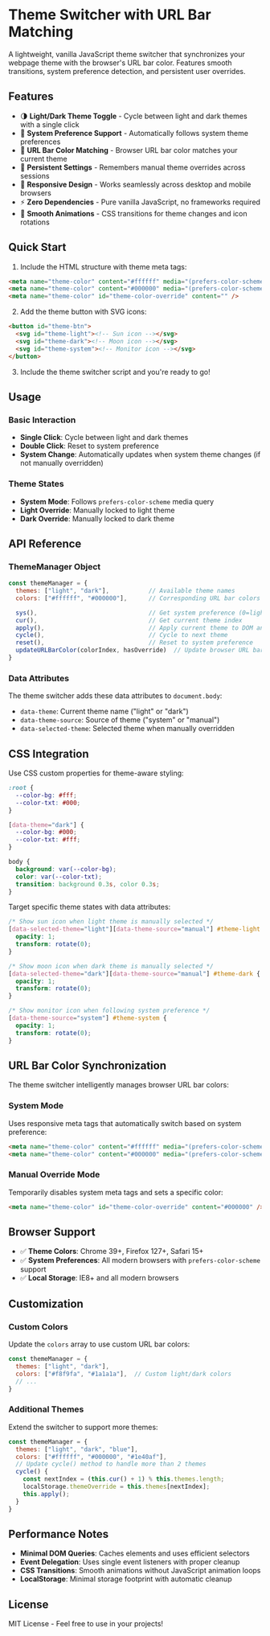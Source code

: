 # Theme Switcher with URL Bar Matching

A lightweight, vanilla JavaScript theme switcher that synchronizes your webpage theme with the browser's URL bar color. Features smooth transitions, system preference detection, and persistent user overrides.

## Features

- 🌗 **Light/Dark Theme Toggle** - Cycle between light and dark themes with a single click
- 🔄 **System Preference Support** - Automatically follows system theme preferences
- 🎯 **URL Bar Color Matching** - Browser URL bar color matches your current theme
- 💾 **Persistent Settings** - Remembers manual theme overrides across sessions
- 📱 **Responsive Design** - Works seamlessly across desktop and mobile browsers
- ⚡ **Zero Dependencies** - Pure vanilla JavaScript, no frameworks required
- 🎨 **Smooth Animations** - CSS transitions for theme changes and icon rotations

## Quick Start

1. Include the HTML structure with theme meta tags:
```html
<meta name="theme-color" content="#ffffff" media="(prefers-color-scheme: light)" />
<meta name="theme-color" content="#000000" media="(prefers-color-scheme: dark)" />
<meta name="theme-color" id="theme-color-override" content="" />
```

2. Add the theme button with SVG icons:
```html
<button id="theme-btn">
  <svg id="theme-light"><!-- Sun icon --></svg>
  <svg id="theme-dark"><!-- Moon icon --></svg>
  <svg id="theme-system"><!-- Monitor icon --></svg>
</button>
```

3. Include the theme switcher script and you're ready to go!

## Usage

### Basic Interaction
- **Single Click**: Cycle between light and dark themes
- **Double Click**: Reset to system preference
- **System Change**: Automatically updates when system theme changes (if not manually overridden)

### Theme States
- **System Mode**: Follows `prefers-color-scheme` media query
- **Light Override**: Manually locked to light theme
- **Dark Override**: Manually locked to dark theme

## API Reference

### ThemeManager Object

```javascript
const themeManager = {
  themes: ["light", "dark"],           // Available theme names
  colors: ["#ffffff", "#000000"],      // Corresponding URL bar colors

  sys(),                               // Get system preference (0=light, 1=dark)
  cur(),                               // Get current theme index
  apply(),                             // Apply current theme to DOM and URL bar
  cycle(),                             // Cycle to next theme
  reset(),                             // Reset to system preference
  updateURLBarColor(colorIndex, hasOverride)  // Update browser URL bar color
}
```

### Data Attributes
The theme switcher adds these data attributes to `document.body`:

- `data-theme`: Current theme name ("light" or "dark")
- `data-theme-source`: Source of theme ("system" or "manual")
- `data-selected-theme`: Selected theme when manually overridden

## CSS Integration

Use CSS custom properties for theme-aware styling:

```css
:root {
  --color-bg: #fff;
  --color-txt: #000;
}

[data-theme="dark"] {
  --color-bg: #000;
  --color-txt: #fff;
}

body {
  background: var(--color-bg);
  color: var(--color-txt);
  transition: background 0.3s, color 0.3s;
}
```

Target specific theme states with data attributes:
```css
/* Show sun icon when light theme is manually selected */
[data-selected-theme="light"][data-theme-source="manual"] #theme-light {
  opacity: 1;
  transform: rotate(0);
}

/* Show moon icon when dark theme is manually selected */
[data-selected-theme="dark"][data-theme-source="manual"] #theme-dark {
  opacity: 1;
  transform: rotate(0);
}

/* Show monitor icon when following system preference */
[data-theme-source="system"] #theme-system {
  opacity: 1;
  transform: rotate(0);
}
```

## URL Bar Color Synchronization

The theme switcher intelligently manages browser URL bar colors:

### System Mode
Uses responsive meta tags that automatically switch based on system preference:
```html
<meta name="theme-color" content="#ffffff" media="(prefers-color-scheme: light)" />
<meta name="theme-color" content="#000000" media="(prefers-color-scheme: dark)" />
```

### Manual Override Mode
Temporarily disables system meta tags and sets a specific color:
```html
<meta name="theme-color" id="theme-color-override" content="#000000" />
```

## Browser Support

- ✅ **Theme Colors**: Chrome 39+, Firefox 127+, Safari 15+
- ✅ **System Preferences**: All modern browsers with `prefers-color-scheme` support
- ✅ **Local Storage**: IE8+ and all modern browsers

## Customization

### Custom Colors
Update the `colors` array to use custom URL bar colors:
```javascript
const themeManager = {
  themes: ["light", "dark"],
  colors: ["#f8f9fa", "#1a1a1a"],  // Custom light/dark colors
  // ...
}
```

### Additional Themes
Extend the switcher to support more themes:
```javascript
const themeManager = {
  themes: ["light", "dark", "blue"],
  colors: ["#ffffff", "#000000", "#1e40af"],
  // Update cycle() method to handle more than 2 themes
  cycle() {
    const nextIndex = (this.cur() + 1) % this.themes.length;
    localStorage.themeOverride = this.themes[nextIndex];
    this.apply();
  }
}
```

## Performance Notes

- **Minimal DOM Queries**: Caches elements and uses efficient selectors
- **Event Delegation**: Uses single event listeners with proper cleanup
- **CSS Transitions**: Smooth animations without JavaScript animation loops
- **LocalStorage**: Minimal storage footprint with automatic cleanup

## License

MIT License - Feel free to use in your projects!
